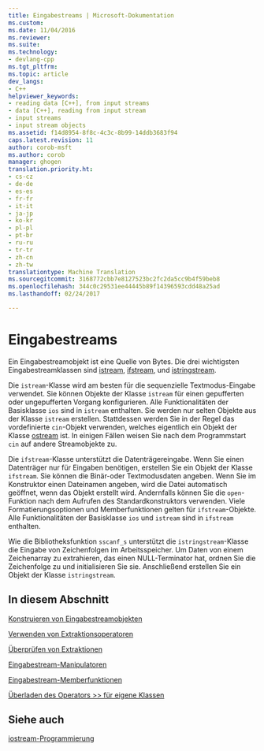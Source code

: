 ```yaml
---
title: Eingabestreams | Microsoft-Dokumentation
ms.custom: 
ms.date: 11/04/2016
ms.reviewer: 
ms.suite: 
ms.technology:
- devlang-cpp
ms.tgt_pltfrm: 
ms.topic: article
dev_langs:
- C++
helpviewer_keywords:
- reading data [C++], from input streams
- data [C++], reading from input stream
- input streams
- input stream objects
ms.assetid: f14d8954-8f8c-4c3c-8b99-14ddb3683f94
caps.latest.revision: 11
author: corob-msft
ms.author: corob
manager: ghogen
translation.priority.ht:
- cs-cz
- de-de
- es-es
- fr-fr
- it-it
- ja-jp
- ko-kr
- pl-pl
- pt-br
- ru-ru
- tr-tr
- zh-cn
- zh-tw
translationtype: Machine Translation
ms.sourcegitcommit: 3168772cbb7e8127523bc2fc2da5cc9b4f59beb8
ms.openlocfilehash: 344c0c29531ee44445b89f14396593cdd48a25ad
ms.lasthandoff: 02/24/2017

---
```

# <a name="input-streams"></a>Eingabestreams
Ein Eingabestreamobjekt ist eine Quelle von Bytes. Die drei wichtigsten Eingabestreamklassen sind [istream](../standard-library/basic-istream-class.md), [ifstream](../standard-library/basic-ifstream-class.md), und [istringstream](../standard-library/basic-istringstream-class.md).  
  
 Die `istream`-Klasse wird am besten für die sequenzielle Textmodus-Eingabe verwendet. Sie können Objekte der Klasse `istream` für einen gepufferten oder ungepufferten Vorgang konfigurieren. Alle Funktionalitäten der Basisklasse `ios` sind in `istream` enthalten. Sie werden nur selten Objekte aus der Klasse `istream` erstellen. Stattdessen werden Sie in der Regel das vordefinierte `cin`-Objekt verwenden, welches eigentlich ein Objekt der Klasse [ostream](../standard-library/basic-ostream-class.md) ist. In einigen Fällen weisen Sie nach dem Programmstart `cin` auf andere Streamobjekte zu.  
  
 Die `ifstream`-Klasse unterstützt die Datenträgereingabe. Wenn Sie einen Datenträger nur für Eingaben benötigen, erstellen Sie ein Objekt der Klasse `ifstream`. Sie können die Binär-oder Textmodusdaten angeben. Wenn Sie im Konstruktor einen Dateinamen angeben, wird die Datei automatisch geöffnet, wenn das Objekt erstellt wird. Andernfalls können Sie die `open`-Funktion nach dem Aufrufen des Standardkonstruktors verwenden. Viele Formatierungsoptionen und Memberfunktionen gelten für `ifstream`-Objekte. Alle Funktionalitäten der Basisklasse `ios` und `istream` sind in `ifstream` enthalten.  
  
 Wie die Bibliotheksfunktion `sscanf_s` unterstützt die `istringstream`-Klasse die Eingabe von Zeichenfolgen im Arbeitsspeicher. Um Daten von einem Zeichenarray zu extrahieren, das einen NULL-Terminator hat, ordnen Sie die Zeichenfolge zu und initialisieren Sie sie. Anschließend erstellen Sie ein Objekt der Klasse `istringstream`.  
  
## <a name="in-this-section"></a>In diesem Abschnitt  
 [Konstruieren von Eingabestreamobjekten](../standard-library/constructing-input-stream-objects.md)  
  
 [Verwenden von Extraktionsoperatoren](../standard-library/using-extraction-operators.md)  
  
 [Überprüfen von Extraktionen](../standard-library/testing-for-extraction-errors.md)  
  
 [Eingabestream-Manipulatoren](../standard-library/input-stream-manipulators.md)  
  
 [Eingabestream-Memberfunktionen](../standard-library/input-stream-member-functions.md)  
  
 [Überladen des Operators >> für eigene Klassen](../standard-library/overloading-the-input-operator-for-your-own-classes.md)  
  
## <a name="see-also"></a>Siehe auch  
 [iostream-Programmierung](../standard-library/iostream-programming.md)

